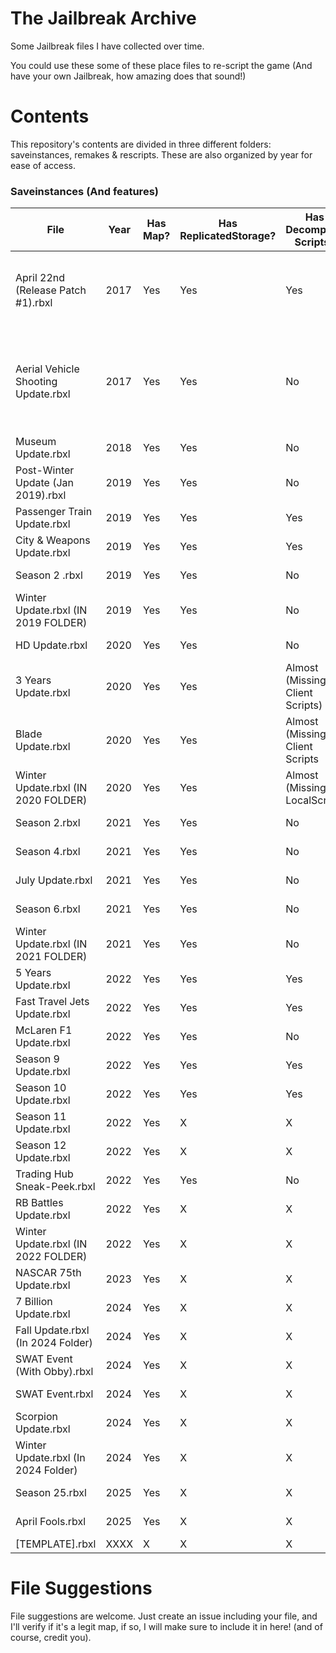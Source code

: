 # **The Jailbreak Archive**
Some Jailbreak files I have collected over time.

You could use these some of these place files to re-script the game (And have your own Jailbreak, how amazing does that sound!)

# **Contents**

This repository's contents are divided in three different folders: saveinstances, remakes & rescripts. These are also organized by year for ease of access.

### **Saveinstances (And features)**

| File                                    | Year          | Has Map? | Has ReplicatedStorage? | Has Decompiled Scripts? | Notes    | Credits |
| --------------------------------------- | ------------- | -------- | ---------------------- | ----------------------- | -------- | ------- |
| April 22nd (Release Patch #1).rbxl      | 2017          |  Yes     | Yes                    | Yes                     | Everything is on a folder named "game" on Workspace | Saved by unknown |
| Aerial Vehicle Shooting Update.rbxl     | 2017          |  Yes     | Yes                    | No                      | N/A      | Fixed by @fged, originally had broken meshes, saved by unknown. |
| Museum Update.rbxl                      | 2018          |  Yes     | Yes                    | No                      | N/A      | Saved by unknown |
| Post-Winter Update (Jan 2019).rbxl      | 2019          |  Yes     | Yes                    | No                      | N/A      | Saved by unknown |
| Passenger Train Update.rbxl             | 2019          |  Yes     | Yes                    | Yes                     | N/A      | Saved by unknown |
| City & Weapons Update.rbxl              | 2019          |  Yes     | Yes                    | Yes                     | N/A      | Saved by unknown |
| Season 2 .rbxl                          | 2019          |  Yes     | Yes                    | No                      | N/A      | Saved by unknown |
| Winter Update.rbxl (IN 2019 FOLDER)     | 2019          |  Yes     | Yes                    | No                      | N/A      | Saved by unknown |
| HD Update.rbxl                          | 2020          |  Yes     | Yes                    | No                      | N/A      | Saved by unknown |
| 3 Years Update.rbxl                     | 2020          |  Yes     | Yes                    | Almost (Missing Client Scripts) | N/A | Saved by unknown |
| Blade Update.rbxl                       | 2020          |  Yes     | Yes                    | Almost (Missing Client Scripts | N/A | Saved by unknown |
| Winter Update.rbxl (IN 2020 FOLDER)     | 2020          |  Yes     | Yes                    | Almost (Missing LocalScript) | N/A | Saved by unknown |
| Season 2.rbxl                           | 2021          |  Yes     | Yes                    | No         | N/A         | Saved by unknown |
| Season 4.rbxl                           | 2021          |  Yes     | Yes                    | No         | N/A         | Saved by unknown |
| July Update.rbxl                        | 2021          |  Yes     | Yes                    | No         | N/A         | Saved by unknown |
| Season 6.rbxl                           | 2021          |  Yes     | Yes                    | No         | N/A         | Saved by Hazel |
| Winter Update.rbxl (IN 2021 FOLDER)     | 2021          |  Yes     | Yes                    | No         | N/A         | Saved by Hazel |
| 5 Years Update.rbxl                     | 2022          |  Yes     | Yes                    | Yes        | N/A         | Saved by JayBLeaks |
| Fast Travel Jets Update.rbxl            | 2022          |  Yes     | Yes                    | Yes      | N/A         | Saved by unknown |
| McLaren F1 Update.rbxl                  | 2022          |  Yes     | Yes                    | No       | N/A         | Saved by unknown |
| Season 9 Update.rbxl                    | 2022          |  Yes     | Yes                    | Yes        | N/A      | Saved by JayBLeaks |
| Season 10 Update.rbxl                   | 2022          |  Yes     | Yes                    | Yes        | N/A      | Saved by JayBLeaks |
| Season 11 Update.rbxl                   | 2022          |  Yes     | X                      | X          |          | Saved by unknown |
| Season 12 Update.rbxl                   | 2022          |  Yes     | X                      | X          |          | Saved by JayBLeaks |
| Trading Hub Sneak-Peek.rbxl             | 2022          |  Yes     | Yes                    | No         |          | Saved by unknown |
| RB Battles Update.rbxl                  | 2022          |  Yes     | X                      | X          |          | Saved by unknown |
| Winter Update.rbxl (IN 2022 FOLDER)     | 2022          |  Yes     | X                      | X          |          | Saved by Hazel |
| NASCAR 75th Update.rbxl                 | 2023          |  Yes     | X                      | X          |          | Saved by unknown |
| 7 Billion Update.rbxl                   | 2024          |  Yes     | X                      | X          |          | Saved by @lovrewe |
| Fall Update.rbxl (In 2024 Folder)       | 2024          |  Yes     | X                      | X          |          | Saved by @lovrewe |
| SWAT Event (With Obby).rbxl             | 2024          |  Yes     | X                      | X          |          | Saved by @lovrewe |
| SWAT Event.rbxl                         | 2024          |  Yes     | X                      | X          |          | Saved by @lovrewe |
| Scorpion Update.rbxl                    | 2024          |  Yes     | X                      | X          |          | Saved by @lovrewe |
| Winter Update.rbxl (In 2024 Folder)     | 2024          |  Yes     | X                      | X          |          | Saved by @lovrewe |
| Season 25.rbxl                          | 2025          |  Yes     | X                      | X          |          | Saved by @lovrewe |
| April Fools.rbxl                        | 2025          |  Yes     | X                      | X          |          | Saved by @lovrewe |
| [TEMPLATE].rbxl                         | XXXX          |  X       | X                      | X          |          |         |

# **File Suggestions**
File suggestions are welcome. Just create an issue including your file, and I'll verify if it's a legit map, if so, I will make sure to include it in here! (and of course, credit you).
